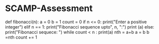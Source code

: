 # SCAMP-Assessment
  def fibonacci(n):
    a = 0
    b = 1
    count = 0
    if n <= 0:
        print("Enter a positive integer")
    elif n == 1:
        print("Fibonacci sequence upto", n, ":")
        print (a)
    else:
        print("Fibonacci sequece: ")
        while count < n :
            print(a)
            nth = a+b
            a = b
            b =nth
            count += 1
